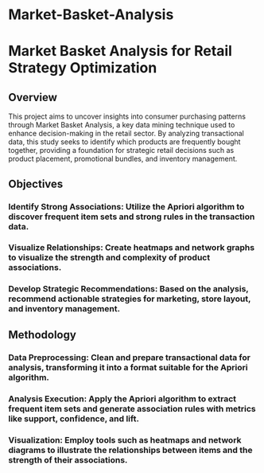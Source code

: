 # Market-Basket-Analysis
# Market Basket Analysis for Retail Strategy Optimization

## Overview
This project aims to uncover insights into consumer purchasing patterns through Market Basket Analysis, a key data mining technique used to enhance decision-making in the retail sector. By analyzing transactional data, this study seeks to identify which products are frequently bought together, providing a foundation for strategic retail decisions such as product placement, promotional bundles, and inventory management.

## Objectives
### Identify Strong Associations: Utilize the Apriori algorithm to discover frequent item sets and strong rules in the transaction data.

### Visualize Relationships: Create heatmaps and network graphs to visualize the strength and complexity of product associations.

### Develop Strategic Recommendations: Based on the analysis, recommend actionable strategies for marketing, store layout, and inventory management.

## Methodology

### Data Preprocessing: Clean and prepare transactional data for analysis, transforming it into a format suitable for the Apriori algorithm.

### Analysis Execution: Apply the Apriori algorithm to extract frequent item sets and generate association rules with metrics like support, confidence, and lift.

### Visualization: Employ tools such as heatmaps and network diagrams to illustrate the relationships between items and the strength of their associations.


